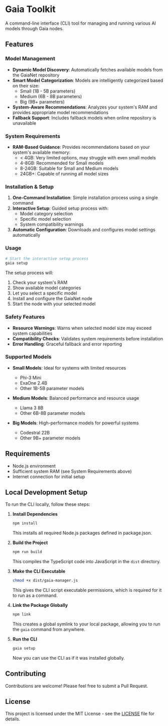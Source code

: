 # Gaia Toolkit

A command-line interface (CLI) tool for managing and running various AI models through Gaia nodes.

## Features

### Model Management
- **Dynamic Model Discovery**: Automatically fetches available models from the GaiaNet repository
- **Smart Model Categorization**: Models are intelligently categorized based on their size:
  - Small (1B - 5B parameters)
  - Medium (6B - 8B parameters)
  - Big (9B+ parameters)
- **System-Aware Recommendations**: Analyzes your system's RAM and provides appropriate model recommendations
- **Fallback Support**: Includes fallback models when online repository is unavailable

### System Requirements
- **RAM-Based Guidance**: Provides recommendations based on your system's available memory:
  - < 4GB: Very limited options, may struggle with even small models
  - 4-8GB: Recommended for Small models
  - 8-24GB: Suitable for Small and Medium models
  - 24GB+: Capable of running all model sizes

### Installation & Setup
1. **One-Command Installation**: Simple installation process using a single command
2. **Interactive Setup**: Guided setup process with:
   - Model category selection
   - Specific model selection
   - System compatibility warnings
3. **Automatic Configuration**: Downloads and configures model settings automatically

### Usage

```bash
# Start the interactive setup process
gaia setup
```

The setup process will:
1. Check your system's RAM
2. Show available model categories
3. Let you select a specific model
4. Install and configure the GaiaNet node
5. Start the node with your selected model

### Safety Features
- **Resource Warnings**: Warns when selected model size may exceed system capabilities
- **Compatibility Checks**: Validates system requirements before installation
- **Error Handling**: Graceful fallback and error reporting

### Supported Models
- **Small Models**: Ideal for systems with limited resources
  - Phi-3 Mini
  - ExaOne 2.4B
  - Other 1B-5B parameter models

- **Medium Models**: Balanced performance and resource usage
  - Llama 3 8B
  - Other 6B-8B parameter models

- **Big Models**: High-performance models for powerful systems
  - Codestral 22B
  - Other 9B+ parameter models

## Requirements
- Node.js environment
- Sufficient system RAM (see System Requirements above)
- Internet connection for initial setup

## Local Development Setup

To run the CLI locally, follow these steps:

1. **Install Dependencies**
   ```bash
   npm install
   ```
   This installs all required Node.js packages defined in package.json.

2. **Build the Project**
   ```bash
   npm run build
   ```
   This compiles the TypeScript code into JavaScript in the `dist` directory.

3. **Make the CLI Executable**
   ```bash
   chmod +x dist/gaia-manager.js
   ```
   This gives the CLI script executable permissions, which is required for it to run as a command.

4. **Link the Package Globally**
   ```bash
   npm link
   ```
   This creates a global symlink to your local package, allowing you to run the `gaia` command from anywhere.

5. **Run the CLI**
   ```bash
   gaia setup
   ```
   Now you can use the CLI as if it was installed globally.

## Contributing
Contributions are welcome! Please feel free to submit a Pull Request.

## License
This project is licensed under the MIT License - see the [LICENSE](LICENSE) file for details.


